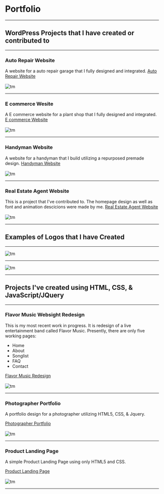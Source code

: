 # Portfolio
---
## WordPress Projects that I have created or contributed to
---
### Auto Repair Website
A website for a auto repair garage that I fully designed and integrated.
[Auto Repair Website](https://earlcopelandautoservices.com/)
<br><br>
![tm](images/earlAuto.jpg)

---
### E commerce Wesite
A  E commerce website for a plant shop that I fully designed and integrated.
[E commerce Website](https://plentifulplantsnursery.com/)
<br><br>
![tm](images/PlentifulPlants.JPG)

---
### Handyman Website
A website for a handyman that I build utilizing a repurposed premade design.
[Handyman Website](http://anrsolutionsservices.com/)
<br><br>
![tm](images/anrHomepage.PNG)

---
### Real Estate Agent Website
This is a project that I've contributed to. The homepage design as well as font and animation descicions were made by me. 
[Real Estate Agent Website](https://paulabarrett.net/)
<br><br>
![tm](images/PaulaB.PNG)

---

## Examples of Logos that I have Created

---
![tm](images/leotie-logo-side.png)

---
![tm](images/ANR-Logo-Side.png)

---

## Projects I've created using HTML, CSS, & JavaScript/JQuery

---

### Flavor Music Websight Redesign 
This is my most recent work in progress. It is redesign of a live entertainment
band called Flavor Music. Presently, there are only five working pages:
* Home 
* About 
* Songlist 
* FAQ 
* Contact

[Flavor Music Redesign ](/flavor/index.html)
<br><br>
![tm](images/flavorT.png)


---
### Photographer Portfolio

A portfolio design for a photographer utilizing HTML5, CSS, & Jquery.

[Photographer Portfolio](/portfolio/index.html)
<br><br>
![tm](images/portfoliotm.png)

---
### Product Landing Page

A simple Product Landing Page using only HTML5 and CSS.

[Product Landing Page](/ProductLanding/ProductLandingPage.html)
<br><br>
![tm](images/landingtn.png)

---










<!-- Remove above link if you don't want to attibute -->
